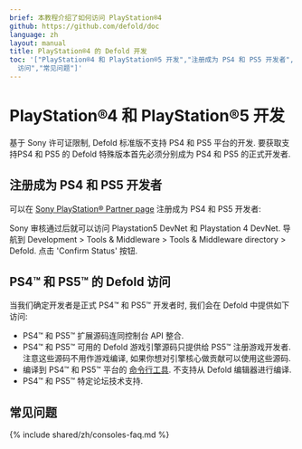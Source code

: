```yaml
---
brief: 本教程介绍了如何访问 PlayStation®4
github: https://github.com/defold/doc
language: zh
layout: manual
title: PlayStation®4 的 Defold 开发
toc: '["PlayStation®4 和 PlayStation®5 开发","注册成为 PS4 和 PS5 开发者","PS4™ 和 PS5™ 的 Defold
  访问","常见问题"]'
---
```


# PlayStation®4 和 PlayStation®5 开发
基于 Sony 许可证限制, Defold 标准版不支持 PS4 和 PS5 平台的开发. 要获取支持PS4 和 PS5 的 Defold 特殊版本首先必须分别成为 PS4 和 PS5 的正式开发者.

## 注册成为 PS4 和 PS5 开发者

可以在 [Sony PlayStation® Partner page](https://register.playstation.net/partnership) 注册成为 PS4 和 PS5 开发者:

Sony 审核通过后就可以访问 Playstation5 DevNet 和 Playstation 4 DevNet. 导航到 Development > Tools & Middleware > Tools & Middleware directory > Defold. 点击 'Confirm Status' 按钮.

## PS4™ 和 PS5™ 的 Defold 访问
当我们确定开发者是正式 PS4™ 和 PS5™ 开发者时, 我们会在 Defold 中提供如下访问:

* PS4™ 和 PS5™ 扩展源码连同控制台 API 整合.
* PS4™ 和 PS5™ 可用的 Defold 游戏引擎源码只提供给 PS5™ 注册游戏开发者. 注意这些源码不用作游戏编译, 如果你想对引擎核心做贡献可以使用这些源码.
* 编译到 PS4™ 和 PS5™ 平台的 [命令行工具](/zh/manuals/bob). 不支持从 Defold 编辑器进行编译.
* PS4™ 和 PS5™ 特定论坛技术支持.

## 常见问题
{% include shared/zh/consoles-faq.md %}